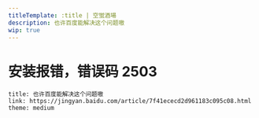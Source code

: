 ```yaml
---
titleTemplate: :title | 空蛍酒場
description: 也许百度能解决这个问题嗷
wip: true
---
```


[文：安装报错，错误码2503]: # 'https://support.qq.com/products/321980/faqs/97117'

# 安装报错，错误码 2503

```card
title: 也许百度能解决这个问题嗷
link: https://jingyan.baidu.com/article/7f41ececd2d961183c095c08.html
theme: medium
```
